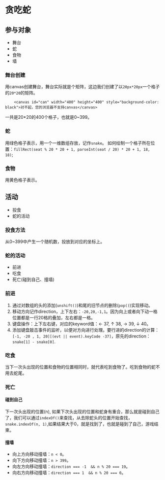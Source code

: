 # 贪吃蛇
## 参与对象
* 舞台
* 蛇
* 食物
* 墙
### 舞台创建
用canvas创建舞台，舞台实际就是个矩阵，这边我们创建了以`20px*20px`一个格子的`20*20`的矩阵。

```
    <canvas id="can" width="400" height="400" style="background-color: black">对不起，您的浏览器不支持canvas</canvas>
```

一共是20*20的400个格子，也就是0~399。
### 蛇
用绿色格子表示，用一个一维数组存放，记作`snake`。
如何绘制一个格子所在位置：`fillRect(seat % 20 * 20 + 1, parseInt(seat / 20) * 20 + 1, 18, 18)`;
### 食物
用黄色格子表示。
### 
## 活动
* 投食
* 蛇的活动
### 投食方法
从0~399中产生一个随机数，投放到对应的坐标上。
### 蛇的活动
* 前进
* 吃食
* 死亡(碰到自己、撞墙)
### 前进
1. 通过对数组的头的添加(`unshift()`)和尾的旧节点的删除(`pop()`)实现移动。
2. 移动方向记作direction，上下左右：`-20,20,-1,1`。因为向上或者向下动一格位置都是一行20格的叠加，左右都是一格。
3. 键盘操作：上下左右键，对应的keyword值：← 37, ↑ 38, → 39, ↓ 40。
4. 添加键盘敲击事件的监听，以便对方向进行处理。要行进的direction的计算：`[-1, -20 , 1, 20][(evt || event).keyCode -37]`，原先的direction： `snake[1] - snake[0]`.
### 吃食
当下一次头出现的位置和食物的位置相同时，就代表吃到食物了。吃到食物的蛇不用去蛇尾。
### 死亡
 #### 碰到自己
 下一次头出现的位置(n), 如果下次头出现的位置和蛇身有重合，那么就是碰到自己了，我们可以通过`indexOf()`来查找，从去除蛇头的位置开始查找，`snake.indexOf(n, 1)`,如果结果大于0，就是找到了，也就是碰到了自己，游戏结束。
 #### 撞墙
* 向上方向移动撞墙：`n < 0`。
* 向下方向移动撞墙：`n > 399`。
* 向左方向移动撞墙：`direction === -1  && n % 20 === 19`。
* 向右方向移动撞墙：`direction === 1  && n % 20 === 0`。
